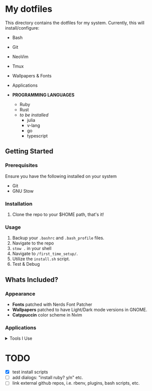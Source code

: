 # My dotfiles

This directory contains the dotfiles for my system. Currently, this will install/configure:
- Bash
- Git
- NeoVim
- Tmux
- Wallpapers & Fonts
- Applications

- **PROGRAMMING LANGUAGES**
    - Ruby
    - Rust
    - *to be installed*
        - julia
        - v-lang
        - go
        - typescript
## Getting Started
### Prerequisites
Ensure you have the following installed on your system
- Git
- GNU Stow
### Installation
1. Clone the repo to your $HOME path, that's it!
### Usage
1. Backup your `.bashrc` and `.bash_profile` files.
2. Navigate to the repo
3. `stow .` in your shell
4. Navigate to `/first_time_setup/`.
5. Utilize the `install.sh` script.
6. Test & Debug

## Whats Included?
### Appearance
- **Fonts** patched with Nerds Font Patcher
- **Wallpapers** patched to have Light/Dark mode versions in GNOME.
- **Catppuccin** color scheme in Nvim

### Applications
<details>
<summary>Tools I Use</summary>

- Back-Ups
  - Backups (provided by `deja-dup`) for Home Directory backups
  - Btrfs-Assistant for "restore point\[s] when a system configuration goes wrong"
- General Productivity
  - GUI
    - Synfig (Animation Software)
      - Google Chrome (Keyboard Training via zsa.io) - not included. download urself
      - LibreOffice Suite (Office Productivity Suite) - not included. download urself
      - Firefox (Web Browser)
        - Extensions:
          - ProtonPass
          - ProtonVPN
          - UBlock Origin
          - Privacy Badger
          - Dark Reader
          - Flagfox
          - Tree Style Tab
        - Obsidian (Note Taking) - config occurs on Sync
          - Theme: Minimal
          - (Community) Plugins:
            - Highightr
            - Calendar
            - Periodic Notes
            - Folder Notes
            - Waypoint
            - Hider
            - Style Settings
            - Minimal Theme Settings
- Development Tools
  - Terminal
    - GNU Stow
      - Git
      - Bat (`cat` improvement)
      - LSD
      - **Ruby Development**
        - rbenv
      - **Rust Development**
        - rustup
      - **V Development**
        - *TBA*
      - NeoVIM
        - Plugins:
          - Colorschemes:
            - Catppuccin
          - Kickstart defaults:
            - Autopairs
            - Cmp
            - Conform
            - Debug
            - Git Signs
            - Indent Line
            - Lint
            - LSP Config
            - Mini
            - NeoTree
            - Telescope
            - Todo Comments
            - Treesitter
            - WhichKey
          - Custom plugins:
            - Auto Dark Mode
            - Vim-Bundler
            - Vim-Commentary
            - Vim-Endwise
            - Vim-Fugitive
            - Vim-Rails
            - Vim-Tmux
            - Neoscroll
      - Tmux
        - Plugins:
          - TPM (plugin manager)
          - Tmux-Sensible
          - Tmux-Which-Key

</details>

# TODO
- [x] test install scripts
- [ ] add dialogs: "install ruby? y/n" etc.
- [ ] link external github repos, i.e. rbenv, plugins, bash scripts, etc.
